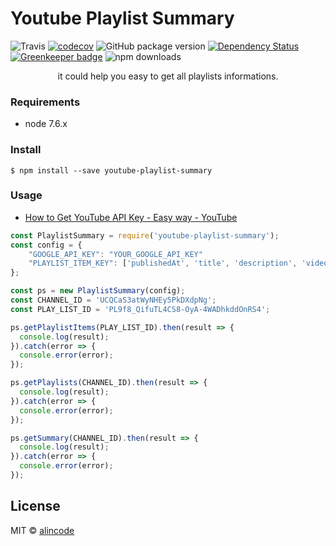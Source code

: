 # Youtube Playlist Summary

![Travis](https://img.shields.io/travis/alincode/youtube-playlist-summary.svg)
[![codecov](https://codecov.io/gh/alincode/youtube-playlist-summary/branch/master/graph/badge.svg)](https://codecov.io/gh/alincode/youtube-playlist-summary)
![GitHub package version](https://img.shields.io/github/package-json/v/alincode/youtube-playlist-summary.svg)
[![Dependency Status](https://img.shields.io/david/alincode/youtube-playlist-summary.svg?style=flat)](https://david-dm.org/alincode/youtube-playlist-summary) [![Greenkeeper badge](https://badges.greenkeeper.io/alincode/youtube-playlist-summary.svg)](https://greenkeeper.io/)
![npm downloads](https://img.shields.io/npm/dt/youtube-playlist-summary.svg)

<p align="center">
it could help you easy to get all playlists informations.
</p>

### Requirements

* node 7.6.x
### Install

```
$ npm install --save youtube-playlist-summary
```

### Usage

* [How to Get YouTube API Key - Easy way - YouTube](https://www.youtube.com/watch?v=_U_VS12uu-o)

```js
const PlaylistSummary = require('youtube-playlist-summary');
const config = {
    "GOOGLE_API_KEY": "YOUR_GOOGLE_API_KEY"
    "PLAYLIST_ITEM_KEY": ['publishedAt', 'title', 'description', 'videoId', 'videoUrl']
};

const ps = new PlaylistSummary(config);
const CHANNEL_ID = 'UCQCaS3atWyNHEy5PkDXdpNg';
const PLAY_LIST_ID = 'PL9f8_QifuTL4CS8-OyA-4WADhkddOnRS4';

ps.getPlaylistItems(PLAY_LIST_ID).then(result => {
  console.log(result);
}).catch(error => {
  console.error(error);
});

ps.getPlaylists(CHANNEL_ID).then(result => {
  console.log(result);
}).catch(error => {
  console.error(error);
});

ps.getSummary(CHANNEL_ID).then(result => {
  console.log(result);
}).catch(error => {
  console.error(error);
});
```

## License

MIT © [alincode](https://github.com/alincode/youtube-playlist-summary)
